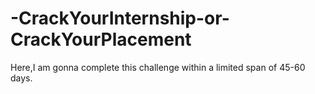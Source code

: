# -CrackYourInternship-or-CrackYourPlacement
Here,I am gonna complete this challenge within a limited span of 45-60 days.
